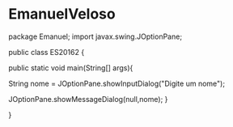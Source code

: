 # EmanuelVeloso
package Emanuel; 
import javax.swing.JOptionPane;

public class ES20162 { 

public static void main(String[] args){

String nome = JOptionPane.showInputDialog("Digite um nome");

JOptionPane.showMessageDialog(null,nome); }

}
